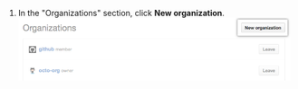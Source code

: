 1. In the "Organizations" section, click **New organization**. ![Button for creating a new organization](/assets/images/help/settings/new-org-button.png)

